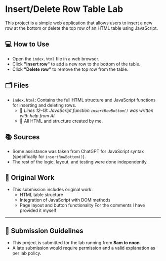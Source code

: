 # Insert/Delete Row Table Lab

This project is a simple web application that allows users to insert a new row at the bottom or delete the top row of an HTML table using JavaScript.

## 💻 How to Use

- Open the `index.html` file in a web browser.
- Click **"Insert row"** to add a new row to the bottom of the table.
- Click **"Delete row"** to remove the top row from the table.

## 🗂️ Files

- `index.html`: Contains the full HTML structure and JavaScript functions for inserting and deleting rows.
  - 🔸 *Lines 12–18: JavaScript function `insertRowBottom()` was written with help from AI.*
  - 🔸 All HTML and structure created by me.

## 📚 Sources

- Some assistance was taken from ChatGPT for JavaScript syntax (specifically for `insertRowBottom()`).
- The rest of the logic, layout, and testing were done independently.

## 🔐 Original Work

- This submission includes original work:
  - HTML table structure
  - Integration of JavaScript with DOM methods
  - Page layout and button functionality
  For the comments I have provided it myself


---

## 📌 Submission Guidelines

- This project is submitted for the lab running from **8am to noon**.
- A late submission would require permission and a valid explanation as per lab policy.
